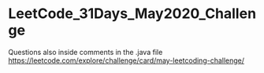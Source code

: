 # LeetCode_31Days_May2020_Challenge

Questions also inside comments in the .java file
https://leetcode.com/explore/challenge/card/may-leetcoding-challenge/

